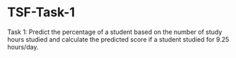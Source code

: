 # TSF-Task-1
Task 1: Predict the percentage of a student based on the number of study hours studied and calculate the predicted score if a student studied for 9.25 hours/day.
